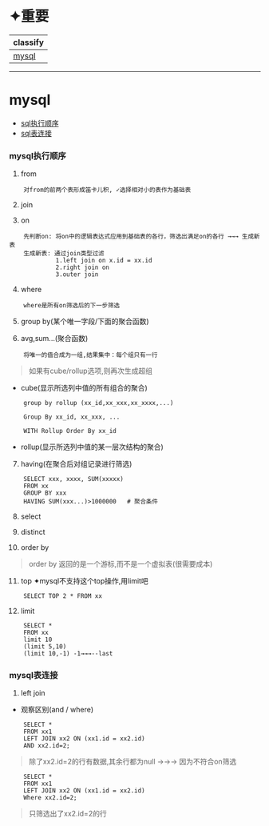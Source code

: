 # ✦重要

classify|
---|
[mysql](#mysql)|

---
# mysql
* [sql执行顺序](#mysql执行顺序)
* [sql表连接](#mysql表连接)

### mysql执行顺序
1. from
```
    对from的前两个表形成笛卡儿积, ✓选择相对小的表作为基础表
```

2. join

3. on
```
    先判断on: 将on中的逻辑表达式应用到基础表的各行，筛选出满足on的各行 →→→ 生成新表
    生成新表: 通过join类型过滤
             1.left join on x.id = xx.id
             2.right join on
             3.outer join
```

4. where
```
    where是所有on筛选后的下一步筛选
```

5. group by(某个唯一字段/下面的聚合函数)

6. avg,sum...(聚合函数)
```
    将唯一的值合成为一组,结果集中：每个组只有一行
```
> 如果有cube/rollup选项,则再次生成超组
* cube(显示所选列中值的所有组合的聚合)
```
    group by rollup (xx_id,xx_xxx,xx_xxxx,...)
    
    Group By xx_id, xx_xxx, ...

    WITH Rollup Order By xx_id
```
* rollup(显示所选列中值的某一层次结构的聚合)

7. having(在聚合后对组记录进行筛选)
```
    SELECT xxx, xxxx, SUM(xxxxx)
    FROM xx
    GROUP BY xxx
    HAVING SUM(xxx...)>1000000   # 聚合条件
```

8. select

9. distinct

10. order by
> order by 返回的是一个游标,而不是一个虚拟表(很需要成本)

11. top ✦mysql不支持这个top操作,用limit吧
```
    SELECT TOP 2 * FROM xx
```

12. limit
```
    SELECT *
    FROM xx
    limit 10
    (limit 5,10)
    (limit 10,-1) -1→→→--last
```

### mysql表连接
1. left join
* 观察区别(and / where)
```
    SELECT * 
    FROM xx1 
    LEFT JOIN xx2 ON (xx1.id = xx2.id)
    AND xx2.id=2;
```
> 除了xx2.id=2的行有数据,其余行都为null →→→ 因为不符合on筛选
```
    SELECT * 
    FROM xx1 
    LEFT JOIN xx2 ON (xx1.id = xx2.id)
    Where xx2.id=2;
```
> 只筛选出了xx2.id=2的行
